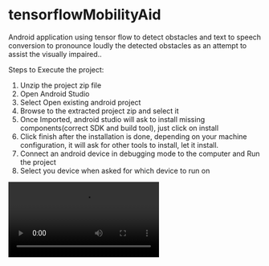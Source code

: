 # tensorflowMobilityAid
Android application using tensor flow to detect obstacles and text to speech conversion to pronounce loudly the detected obstacles as an attempt to assist the visually impaired..

Steps to Execute the project:
1. Unzip the project zip file
2. Open Android Studio 
3. Select Open existing android project
4. Browse to the extracted project zip and select it
5. Once Imported, android studio will ask to install missing components(correct SDK and build tool), just click on install
6. Click finish after the installation is done, depending on your machine configuration, it will ask for other tools to install, let it install.
7. Connect an android device in debugging mode to the computer and Run the project
8. Select you device when asked for which device to run on

<video controls>
  <source src="https://github.com/shantanuspark/tensorflowMobilityAid/blob/master/demo%20video.mp4" type="video/mp4">
  Your browser does not support HTML5 video.
</video>
